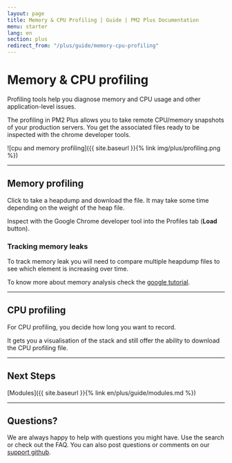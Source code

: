 ```yaml
---
layout: page
title: Memory & CPU Profiling | Guide | PM2 Plus Documentation
menu: starter
lang: en
section: plus
redirect_from: "/plus/guide/memory-cpu-profiling"
---
```


# Memory & CPU profiling

Profiling tools help you diagnose memory and CPU usage and other application-level issues.

The profiling in PM2 Plus allows you to take remote CPU/memory snapshots of your production servers. You get the associated files ready to be inspected with the chrome developer tools.

![cpu and memory profiling]({{ site.baseurl }}{% link img/plus/profiling.png %})

---

## Memory profiling

Click to take a heapdump and download the file. It may take some time depending on the weight of the heap file.

Inspect with the Google Chrome developer tool into the Profiles tab (**Load** button).

### Tracking memory leaks

To track memory leak you will need to compare multiple heapdump files to see which element is increasing over time.

To know more about memory analysis check the [google tutorial](https://developer.chrome.com/devtools/docs/heap-profiling).

---

## CPU profiling

For CPU profiling, you decide how long you want to record.

It gets you a visualisation of the stack and still offer the ability to download the CPU profiling file.

---

## Next Steps

[Modules]({{ site.baseurl }}{% link en/plus/guide/modules.md %})

---

## Questions?

We are always happy to help with questions you might have. Use the search or check out the FAQ. You can also post questions or comments on our [support github](https://github.com/keymetrics/keymetrics-support/issues).
